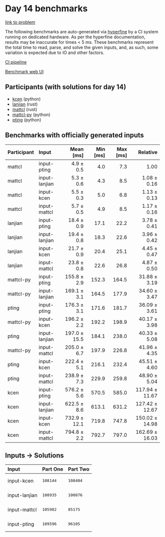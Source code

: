 # Day 14 benchmarks

[link to problem](https://adventofcode.com/2023/day/14)

The following benchmarks are auto-generated via
[hyperfine](https://github.com/sharkdp/hyperfine) by a CI system running on
dedicated hardware. As per the hyperfine documentation, results may be
inaccurate for times < 5 ms. These benchmarks represent the total time to read,
parse, and solve the given inputs, and, as such, some variation is expected due
to IO and other factors.

[CI pipeline](http://ci.papercode.net:8080/teams/main/pipelines/aoc2023)

[Benchmark web UI](https://aoc.ancalagon.black)


## Participants (with solutions for day 14)

- [kcen](https://github.com/kcen/aoc2023) (python)
- [lanjian](https://github.com/lanjian/aoc-2023) (rust)
- [mattcl](https://github.com/mattcl/aoc2023) (rust)
- [mattcl-py](https://github.com/mattcl/aoc2023-py) (python)
- [pting](https://github.com/pting/aoc2023) (python)


## Benchmarks with officially generated inputs

| Participant | Input | Mean [ms] | Min [ms] | Max [ms] | Relative |
|:---|:---|---:|---:|---:|---:|
| mattcl | input-pting | 4.9 ± 0.5 | 4.0 | 7.3 | 1.00 |
| mattcl | input-lanjian | 5.3 ± 0.6 | 4.3 | 8.5 | 1.08 ± 0.16 |
| mattcl | input-kcen | 5.5 ± 0.3 | 5.0 | 6.8 | 1.13 ± 0.13 |
| mattcl | input-mattcl | 5.7 ± 0.5 | 4.9 | 8.5 | 1.17 ± 0.16 |
| lanjian | input-pting | 18.4 ± 0.9 | 17.1 | 22.2 | 3.78 ± 0.41 |
| lanjian | input-lanjian | 19.4 ± 0.8 | 18.3 | 22.6 | 3.96 ± 0.42 |
| lanjian | input-kcen | 21.7 ± 0.9 | 20.4 | 25.1 | 4.45 ± 0.47 |
| lanjian | input-mattcl | 23.8 ± 0.8 | 22.6 | 26.8 | 4.87 ± 0.50 |
| mattcl-py | input-pting | 155.8 ± 2.9 | 152.3 | 164.5 | 31.88 ± 3.19 |
| mattcl-py | input-lanjian | 169.1 ± 3.1 | 164.5 | 177.9 | 34.60 ± 3.47 |
| pting | input-pting | 176.3 ± 3.1 | 171.6 | 181.7 | 36.09 ± 3.61 |
| mattcl-py | input-kcen | 196.2 ± 2.2 | 192.2 | 198.9 | 40.17 ± 3.98 |
| pting | input-lanjian | 197.0 ± 15.5 | 184.1 | 238.0 | 40.33 ± 5.08 |
| mattcl-py | input-mattcl | 205.0 ± 6.7 | 197.9 | 226.8 | 41.96 ± 4.35 |
| pting | input-kcen | 222.4 ± 5.1 | 216.1 | 232.4 | 45.51 ± 4.60 |
| pting | input-mattcl | 238.9 ± 7.3 | 229.9 | 259.8 | 48.90 ± 5.04 |
| kcen | input-pting | 576.2 ± 5.6 | 570.5 | 585.0 | 117.94 ± 11.67 |
| kcen | input-lanjian | 622.5 ± 8.6 | 613.1 | 631.2 | 127.42 ± 12.67 |
| kcen | input-kcen | 732.9 ± 12.1 | 719.8 | 747.8 | 150.02 ± 14.98 |
| kcen | input-mattcl | 794.8 ± 2.2 | 792.7 | 797.0 | 162.69 ± 16.03 |


## Inputs -> Solutions

| Input | Part One | Part Two |
|:---|:---|:---|
|input-kcen|<pre>108144</pre>|<pre>108404</pre>|
|input-lanjian|<pre>108935</pre>|<pre>100876</pre>|
|input-mattcl|<pre>105982</pre>|<pre>85175</pre>|
|input-pting|<pre>109596</pre>|<pre>96105</pre>|